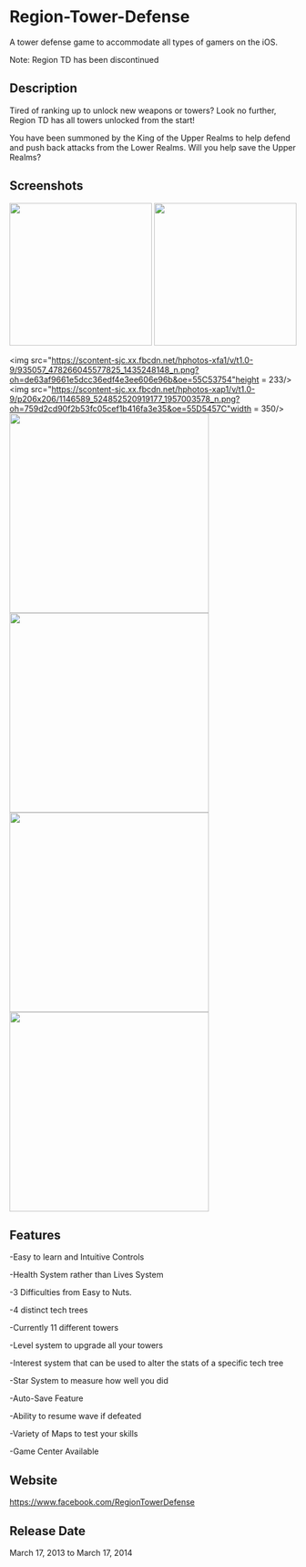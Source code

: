 # Region-Tower-Defense
A tower defense game to accommodate all types of gamers on the iOS.

Note: Region TD has been discontinued

## Description
Tired of ranking up to unlock new weapons or towers? Look no further, Region TD has all towers unlocked from the start! 

You have been summoned by the King of the Upper Realms to help defend and push back attacks from the Lower Realms. Will you help save the Upper Realms?

## Screenshots
<img src="https://scontent-sjc.xx.fbcdn.net/hphotos-xpf1/v/t1.0-9/p206x206/19606_452229718181458_1153031394_n.png?oh=6f271e1ffe991846fb94a60692bee9d5&oe=55D04F34" height = 250/>
<img src="https://scontent-sjc.xx.fbcdn.net/hphotos-xaf1/v/t1.0-9/1907_457175641020199_1222085817_n.png?oh=df5d10b0e59621058f60fe62caa942fd&oe=55C8E8DB" height = 250/>


<img src="https://scontent-sjc.xx.fbcdn.net/hphotos-xfa1/v/t1.0-9/935057_478266045577825_1435248148_n.png?oh=de63af9661e5dcc36edf4e3ee606e96b&oe=55C53754"height = 233/>
<img src="https://scontent-sjc.xx.fbcdn.net/hphotos-xap1/v/t1.0-9/p206x206/1146589_524852520919177_1957003578_n.png?oh=759d2cd90f2b53fc05cef1b416fa3e35&oe=55D5457C"width = 350/>
<img src="https://scontent-sjc.xx.fbcdn.net/hphotos-xap1/v/t1.0-9/1148807_524852524252510_1233561188_n.png?oh=2d8c6184c96e50a2e13c7341c1b8ac55&oe=55990B30" width = 350 />
<img src="https://scontent-sjc.xx.fbcdn.net/hphotos-xap1/v/t1.0-9/1098093_524852570919172_1461692099_n.png?oh=b11e5f4edcb828deb6c6e733beebc452&oe=55D31AF8" width = 350/>
<img src="https://scontent-sjc.xx.fbcdn.net/hphotos-xpf1/v/t1.0-9/971194_524852580919171_1520326514_n.jpg?oh=b371ad5cd98fb9008c6f1ae8bf82dbe6&oe=55D18199" width = 350 />
<img src="https://scontent-sjc.xx.fbcdn.net/hphotos-xap1/v/t1.0-9/1095092_524854974252265_1423999308_n.png?oh=818e581a826dbc8b2f32d231aba344e4&oe=55CE531E" width = 350 />

## Features
-Easy to learn and Intuitive Controls

-Health System rather than Lives System

-3 Difficulties from Easy to Nuts.

-4 distinct tech trees

-Currently 11 different towers

-Level system to upgrade all your towers

-Interest system that can be used to alter the stats of a specific tech tree

-Star System to measure how well you did

-Auto-Save Feature 

-Ability to resume wave if defeated

-Variety of Maps to test your skills

-Game Center Available


## Website
https://www.facebook.com/RegionTowerDefense

## Release Date
March 17, 2013 to March 17, 2014

